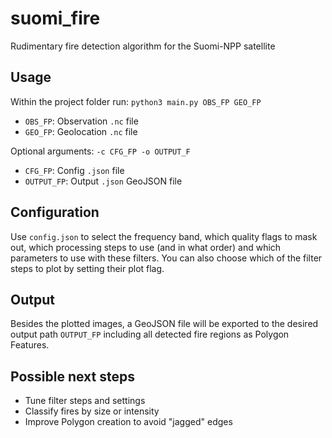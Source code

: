 # suomi_fire
Rudimentary fire detection algorithm for the Suomi-NPP satellite

## Usage
Within the project folder run:
`python3 main.py OBS_FP GEO_FP`
* `OBS_FP`: Observation `.nc` file
* `GEO_FP`: Geolocation `.nc` file

Optional arguments: `-c CFG_FP -o OUTPUT_F`
* `CFG_FP`: Config `.json` file
* `OUTPUT_FP`: Output `.json` GeoJSON file

## Configuration
Use `config.json` to select the frequency band, which quality flags to mask out, which processing steps to use (and in what order) and which parameters to use with these filters. You can also choose which of the filter steps to plot by setting their plot flag. 

## Output
Besides the plotted images, a GeoJSON file will be exported to the desired output path `OUTPUT_FP` including all detected fire regions as Polygon Features. 

## Possible next steps 
* Tune filter steps and settings
* Classify fires by size or intensity
* Improve Polygon creation to avoid "jagged" edges